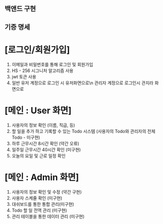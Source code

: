 ## 백앤드 구현

## 기증 명세

# [로그인/회원가입]

1. 이메일과 비밀번호를 통해 로그인 및 회원가입
2. HS - 256 시그니처 알고리즘 사용
3. jwt 토큰 사용
4. 일반 유저 계정으로 로그인 시 유저화면으로\n
   관리자 계정으로 로그인시 관지라 화면으로

# [메인 : User 화면]

1. 사용자의 정보 확인 (이름, 직급, 등)
2. 할 일을 추가 하고 기록할 수 있는 Todo 시스템 (사용자의 Todo와 관리자의 전체 Todo - 미구현)
3. 하루 근무시간 8시간 확인 (약간 오류)
4. 일주일 근무시간 40시간 확인 (미구현)
5. 오늘의 요일 및 근로 일정 확인

# [메인 : Admin 화면]

1. 사용자의 정보 확인 및 수정 (약간 구현)
2. 사용자 스케쥴 확인 (미구현)
3. 대쉬보드를 통한 통합 관리(미구현)
4. Todo 할 일 전역 관리 (미구현)
5. 관리 테이블을 통한 데이터 관리 (미구현)
